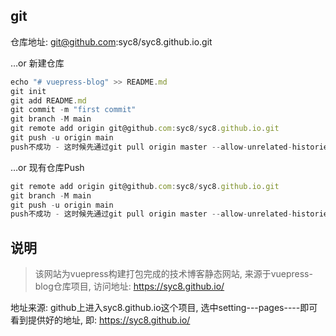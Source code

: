 ## git
仓库地址: git@github.com:syc8/syc8.github.io.git

…or 新建仓库
```js
echo "# vuepress-blog" >> README.md
git init
git add README.md
git commit -m "first commit"
git branch -M main
git remote add origin git@github.com:syc8/syc8.github.io.git
git push -u origin main
push不成功 - 这时候先通过git pull origin master --allow-unrelated-histories拉取下，再push
```

…or 现有仓库Push
```js
git remote add origin git@github.com:syc8/syc8.github.io.git
git branch -M main
git push -u origin main
push不成功 - 这时候先通过git pull origin master --allow-unrelated-histories拉取下，再push
```



## 说明
> 该网站为vuepress构建打包完成的技术博客静态网站, 来源于vuepress-blog仓库项目, 访问地址: https://syc8.github.io/

地址来源:  github上进入syc8.github.io这个项目, 选中setting---pages----即可看到提供好的地址, 即: https://syc8.github.io/
